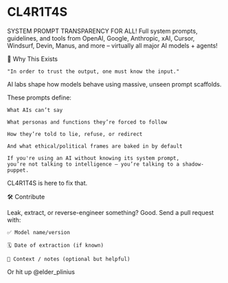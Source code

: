 # CL4R1T4S

SYSTEM PROMPT TRANSPARENCY FOR ALL! Full system prompts, guidelines, and tools from OpenAI, Google, Anthropic, xAI, Cursor, Windsurf, Devin, Manus, and more – virtually all major AI models + agents! 

📌 Why This Exists

    "In order to trust the output, one must know the input."

AI labs shape how models behave using massive, unseen prompt scaffolds.

These prompts define:

    What AIs can’t say

    What personas and functions they’re forced to follow

    How they’re told to lie, refuse, or redirect

    And what ethical/political frames are baked in by default

    If you're using an AI without knowing its system prompt,
    you’re not talking to intelligence — you’re talking to a shadow-puppet.

CL4R1T4S is here to fix that.

🛠 Contribute

Leak, extract, or reverse-engineer something? Good.
Send a pull request with:

    ✅ Model name/version

    🗓 Date of extraction (if known)

    🧾 Context / notes (optional but helpful)

Or hit up @elder_plinius
